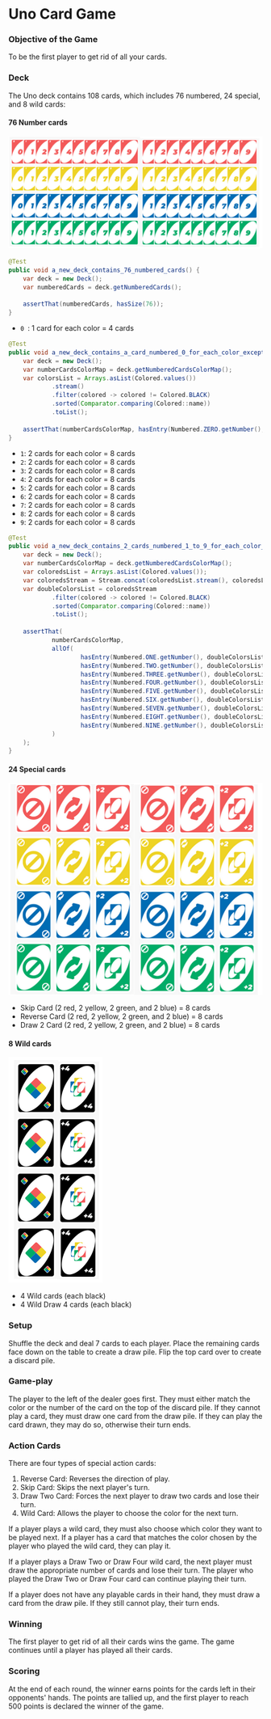 # Uno Card Game

### Objective of the Game

To be the first player to get rid of all your cards.

### Deck

The Uno deck contains 108 cards, which includes 76 numbered, 24 special, and 8 wild cards:

#### 76 Number cards

![numbered-cards](cards-screenshots/numbered-cards.png)

```java
@Test
public void a_new_deck_contains_76_numbered_cards() {
    var deck = new Deck();
    var numberedCards = deck.getNumberedCards();

    assertThat(numberedCards, hasSize(76));
}
```

- `0 `: 1 card for each color = 4 cards

```java
@Test
public void a_new_deck_contains_a_card_numbered_0_for_each_color_except_black() {
    var deck = new Deck();
    var numberCardsColorMap = deck.getNumberedCardsColorMap();
    var colorsList = Arrays.asList(Colored.values())
            .stream()
            .filter(colored -> colored != Colored.BLACK)
            .sorted(Comparator.comparing(Colored::name))
            .toList();

    assertThat(numberCardsColorMap, hasEntry(Numbered.ZERO.getNumber(), colorsList));
}
```

- `1`: 2 cards for each color = 8 cards
- `2`: 2 cards for each color = 8 cards
- `3`: 2 cards for each color = 8 cards
- `4`: 2 cards for each color = 8 cards
- `5`: 2 cards for each color = 8 cards
- `6`: 2 cards for each color = 8 cards
- `7`: 2 cards for each color = 8 cards
- `8`: 2 cards for each color = 8 cards
- `9`: 2 cards for each color = 8 cards

```java
@Test
public void a_new_deck_contains_2_cards_numbered_1_to_9_for_each_color_except_black() {
    var deck = new Deck();
    var numberCardsColorMap = deck.getNumberedCardsColorMap();
    var coloredsList = Arrays.asList(Colored.values());
    var coloredsStream = Stream.concat(coloredsList.stream(), coloredsList.stream());
    var doubleColorsList = coloredsStream
            .filter(colored -> colored != Colored.BLACK)
            .sorted(Comparator.comparing(Colored::name))
            .toList();

    assertThat(
            numberCardsColorMap,
            allOf(
                    hasEntry(Numbered.ONE.getNumber(), doubleColorsList),
                    hasEntry(Numbered.TWO.getNumber(), doubleColorsList),
                    hasEntry(Numbered.THREE.getNumber(), doubleColorsList),
                    hasEntry(Numbered.FOUR.getNumber(), doubleColorsList),
                    hasEntry(Numbered.FIVE.getNumber(), doubleColorsList),
                    hasEntry(Numbered.SIX.getNumber(), doubleColorsList),
                    hasEntry(Numbered.SEVEN.getNumber(), doubleColorsList),
                    hasEntry(Numbered.EIGHT.getNumber(), doubleColorsList),
                    hasEntry(Numbered.NINE.getNumber(), doubleColorsList)
            )
    );
}
```



#### 24 Special cards

![special-cards](cards-screenshots/special-cards.png)

- Skip Card (2 red, 2 yellow, 2 green, and 2 blue) = 8 cards
- Reverse Card (2 red, 2 yellow, 2 green, and 2 blue) = 8 cards
- Draw 2 Card (2 red, 2 yellow, 2 green, and 2 blue) = 8 cards

#### 8 Wild cards

![wild-cards](cards-screenshots/wild-cards.png)

- 4 Wild cards (each black)
- 4 Wild Draw 4 cards (each black)

### Setup

Shuffle the deck and deal 7 cards to each player. Place the remaining cards face down on the table to create a draw pile. Flip the top card over to create a discard pile.

### Game-play

The player to the left of the dealer goes first. They must either match the color or the number of the card on the top of the discard pile. If they cannot play a card, they must draw one card from the draw pile. If they can play the card drawn, they may do so, otherwise their turn ends.

### Action Cards

There are four types of special action cards:

1. Reverse Card: Reverses the direction of play.
2. Skip Card: Skips the next player's turn.
3. Draw Two Card: Forces the next player to draw two cards and lose their turn.
4. Wild Card: Allows the player to choose the color for the next turn.

If a player plays a wild card, they must also choose which color they want to be played next. If a player has a card that matches the color chosen by the player who played the wild card, they can play it.

If a player plays a Draw Two or Draw Four wild card, the next player must draw the appropriate number of cards and lose their turn. The player who played the Draw Two or Draw Four card can continue playing their turn.

If a player does not have any playable cards in their hand, they must draw a card from the draw pile. If they still cannot play, their turn ends.

### Winning

The first player to get rid of all their cards wins the game. The game continues until a player has played all their cards.

### Scoring

At the end of each round, the winner earns points for the cards left in their opponents' hands. The points are tallied up, and the first player to reach 500 points is declared the winner of the game.
